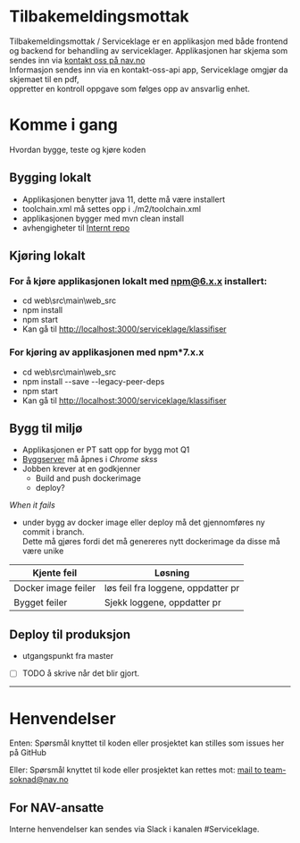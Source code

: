 Tilbakemeldingsmottak
================

Tilbakemeldingsmottak / Serviceklage er en applikasjon med både frontend og backend
for behandling av serviceklager. 
Applikasjonen har skjema som sendes inn via [kontakt oss på nav.no](https://www.nav.no/person/kontakt-oss/nb/tilbakemeldinger/serviceklage/login)  
Informasjon sendes inn via en kontakt-oss-api app, Serviceklage omgjør da skjemaet til en pdf,  
oppretter en kontroll oppgave som følges opp av ansvarlig enhet.

# Komme i gang

Hvordan bygge, teste og kjøre koden

## Bygging lokalt
* Applikasjonen benytter java 11, dette må være installert
* toolchain.xml må settes opp i ./m2/toolchain.xml
* applikasjonen bygger med mvn clean install
* avhengigheter til [Internt repo](https://repo.adeo.no)

## Kjøring lokalt
### For å kjøre applikasjonen lokalt med npm@6.x.x installert:
* cd web\src\main\web_src
* npm install
* npm start
* Kan gå til [http://localhost:3000/serviceklage/klassifiser](http://localhost:3000/serviceklage/klassifiser)
### For kjøring av applikasjonen med npm*7.x.x
* cd web\src\main\web_src
* npm install --save --legacy-peer-deps
* npm start
* Kan gå til [http://localhost:3000/serviceklage/klassifiser](http://localhost:3000/serviceklage/klassifiser)

## Bygg til miljø
* Applikasjonen er PT satt opp for bygg mot Q1
* [Byggserver](https://dok-jenkins.adeo.no/job/tilbakemeldingsmottak2/) må åpnes i *Chrome skss*  
* Jobben krever at en godkjenner  
    * Build and push dockerimage
    * deploy?
    
*When it fails*
* under bygg av docker image eller deploy må det gjennomføres ny commit i branch.  
Dette må gjøres fordi det må genereres nytt dockerimage da disse må være unike

Kjente feil | Løsning  
----------- | -------  
Docker image feiler | løs feil fra loggene,  oppdatter pr
Bygget feiler | Sjekk loggene, oppdatter pr  



## Deploy til produksjon
* utgangspunkt fra master
- [ ] TODO å skrive når det blir gjort.

---

# Henvendelser

Enten:
Spørsmål knyttet til koden eller prosjektet kan stilles som issues her på GitHub

Eller:
Spørsmål knyttet til kode eller prosjektet kan rettes mot:
[mail to team-soknad@nav.no](mailto:team-soknad@nav.no)

## For NAV-ansatte

Interne henvendelser kan sendes via Slack i kanalen #Serviceklage.
